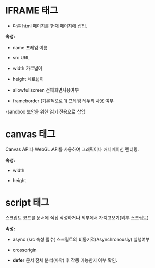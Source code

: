# IFRAME 태그

- 다른 html 페이지를 현재 페이지에 삽입.

<strong>속성:</strong>

- name
프레임 이름

- src
URL

- width
가로넓이

- height
세로넓이

- allowfullscreen
전체화면사용여부

- frameborder (기본적으로 1)
프레임 테두리 사용 여부

-sandbox
보안을 위한 읽기 전용으로 삽입



# canvas 태그 

Canvas API나 WebGL API를 사용하여 그래픽이나 애니메이션 렌더링.

<strong>속성:</strong>

- width

- height



# script 태그

스크립트 코드를 문서에 직접 작성하거나 외부에서 가지고오기(외부 스크립트)



<strong>속성:</strong>

- async (src 속성 필수)
스크립트의 비동기적(Asynchronously) 실행여부

- crossorigin

- <strong>defer</strong>
문서 전체 분석(파악) 후 작동 가능한지 여부 확인.



